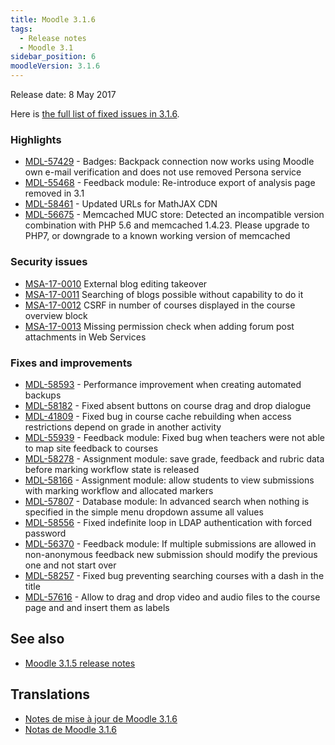 ```yaml
---
title: Moodle 3.1.6
tags:
  - Release notes
  - Moodle 3.1
sidebar_position: 6
moodleVersion: 3.1.6
---
```


Release date: 8 May 2017

Here is [the full list of fixed issues in 3.1.6](https://tracker.moodle.org/secure/IssueNavigator!executeAdvanced.jspa?jqlQuery=project+%3D+mdl+AND+resolution+%3D+fixed+AND+fixVersion+in+%28%223.1.6%22%29+ORDER+BY+priority+DESC&runQuery=true&clear=true).

### Highlights

- [MDL-57429](https://tracker.moodle.org/browse/MDL-57429) - Badges: Backpack connection now works using Moodle own e-mail verification and does not use removed Persona service
- [MDL-55468](https://tracker.moodle.org/browse/MDL-55468) - Feedback module: Re-introduce export of analysis page removed in 3.1
- [MDL-58461](https://tracker.moodle.org/browse/MDL-58461) - Updated URLs for MathJAX CDN
- [MDL-56675](https://tracker.moodle.org/browse/MDL-56675) - Memcached MUC store: Detected an incompatible version combination with PHP 5.6 and memcached 1.4.23. Please upgrade to PHP7, or downgrade to a known working version of memcached

### Security issues

- [MSA-17-0010](https://moodle.org/mod/forum/discuss.php?d=352353) External blog editing takeover
- [MSA-17-0011](https://moodle.org/mod/forum/discuss.php?d=352354) Searching of blogs possible without capability to do it
- [MSA-17-0012](https://moodle.org/mod/forum/discuss.php?d=352355) CSRF in number of courses displayed in the course overview block
- [MSA-17-0013](https://moodle.org/mod/forum/discuss.php?d=352356) Missing permission check when adding forum post attachments in Web Services

### Fixes and improvements

- [MDL-58593](https://tracker.moodle.org/browse/MDL-58593) - Performance improvement when creating automated backups
- [MDL-58182](https://tracker.moodle.org/browse/MDL-58182) - Fixed absent buttons on course drag and drop dialogue
- [MDL-41809](https://tracker.moodle.org/browse/MDL-41809) - Fixed bug in course cache rebuilding when access restrictions depend on grade in another activity
- [MDL-55939](https://tracker.moodle.org/browse/MDL-55939) - Feedback module: Fixed bug when teachers were not able to map site feedback to courses
- [MDL-58278](https://tracker.moodle.org/browse/MDL-58278) - Assignment module: save grade, feedback and rubric data before marking workflow state is released
- [MDL-58166](https://tracker.moodle.org/browse/MDL-58166) - Assignment module: allow students to view submissions with marking workflow and allocated markers
- [MDL-57807](https://tracker.moodle.org/browse/MDL-57807) - Database module: In advanced search when nothing is specified in the simple menu dropdown assume all values
- [MDL-58556](https://tracker.moodle.org/browse/MDL-58556) - Fixed indefinite loop in LDAP authentication with forced password
- [MDL-56370](https://tracker.moodle.org/browse/MDL-56370) - Feedback module: If multiple submissions are allowed in non-anonymous feedback new submission should modify the previous one and not start over
- [MDL-58257](https://tracker.moodle.org/browse/MDL-58257) - Fixed bug preventing searching courses with a dash in the title
- [MDL-57616](https://tracker.moodle.org/browse/MDL-57616) - Allow to drag and drop video and audio files to the course page and and insert them as labels

## See also

- [Moodle 3.1.5 release notes](/general/releases/3.1/3.1.5)

## Translations

- [Notes de mise à jour de Moodle 3.1.6](https://docs.moodle.org/fr/Notes_de_mise_à_jour_de_Moodle_3.1.6)
- [Notas de Moodle 3.1.6](https://docs.moodle.org/es/Notas_de_Moodle_3.1.6)
